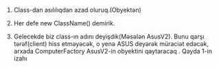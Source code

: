 1. Class-dan asılılıqdan azad oluruq.(Obyektən)

2. Her defe new ClassName() demirik.


3. Gelecekde biz class-ın adını deyişdik(Məsələn AsusV2). 
Bunu qarşı tərəf(client) hiss etməyəcək, o yenə ASUS deyərək müraciət edəcək,
arxada ComputerFactory AsusV2-in obyektini qaytaracaq . Qayda 1-in izahı